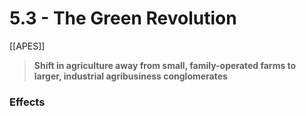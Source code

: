 # 5\.3 - The Green Revolution

[[APES]]

> **Shift in agriculture away from small, family-operated farms to larger, industrial agribusiness conglomerates**

### Effects